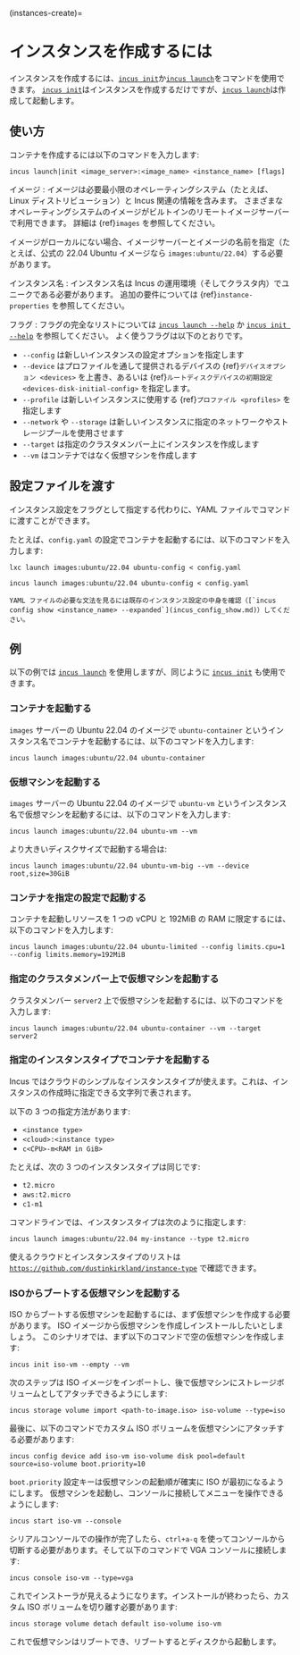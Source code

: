 (instances-create)=
# インスタンスを作成するには

インスタンスを作成するには、[`incus init`](incus_create.md)か[`incus launch`](incus_launch.md)をコマンドを使用できます。
[`incus init`](incus_create.md)はインスタンスを作成するだけですが、[`incus launch`](incus_launch.md)は作成して起動します。

## 使い方

コンテナを作成するには以下のコマンドを入力します:

    incus launch|init <image_server>:<image_name> <instance_name> [flags]

イメージ
: イメージは必要最小限のオペレーティングシステム（たとえば、Linux ディストリビューション）と Incus 関連の情報を含みます。
  さまざまなオペレーティングシステムのイメージがビルトインのリモートイメージサーバーで利用できます。
  詳細は {ref}`images` を参照してください。

  イメージがローカルにない場合、イメージサーバーとイメージの名前を指定（たとえば、公式の 22.04 Ubuntu イメージなら `images:ubuntu/22.04`）する必要があります。

インスタンス名
: インスタンス名は Incus の運用環境（そしてクラスタ内）でユニークである必要があります。
  追加の要件については {ref}`instance-properties` を参照してください。

フラグ
: フラグの完全なリストについては [`incus launch --help`](incus_launch.md) か [`incus init --help`](incus_create.md) を参照してください。
  よく使うフラグは以下のとおりです。

  - `--config` は新しいインスタンスの設定オプションを指定します
  - `--device` はプロファイルを通して提供されるデバイスの {ref}`デバイスオプション <devices>` を上書き、あるいは {ref}`ルートディスクデバイスの初期設定 <devices-disk-initial-config>` を指定します。
  - `--profile` は新しいインスタンスに使用する {ref}`プロファイル <profiles>` を指定します
  - `--network` や `--storage` は新しいインスタンスに指定のネットワークやストレージプールを使用させます
  - `--target` は指定のクラスタメンバー上にインスタンスを作成します
  - `--vm` はコンテナではなく仮想マシンを作成します

## 設定ファイルを渡す

インスタンス設定をフラグとして指定する代わりに、YAML ファイルでコマンドに渡すことができます。

たとえば、`config.yaml` の設定でコンテナを起動するには、以下のコマンドを入力します:

    lxc launch images:ubuntu/22.04 ubuntu-config < config.yaml

    incus launch images:ubuntu/22.04 ubuntu-config < config.yaml

```{tip}
YAML ファイルの必要な文法を見るには既存のインスタンス設定の中身を確認（[`incus config show <instance_name> --expanded`](incus_config_show.md)）してください。
```

##  例

以下の例では [`incus launch`](incus_launch.md) を使用しますが、同じように [`incus init`](incus_create.md) も使用できます。

### コンテナを起動する

`images` サーバーの Ubuntu 22.04 のイメージで `ubuntu-container` というインスタンス名でコンテナを起動するには、以下のコマンドを入力します:

    incus launch images:ubuntu/22.04 ubuntu-container

### 仮想マシンを起動する

`images` サーバーの Ubuntu 22.04 のイメージで `ubuntu-vm` というインスタンス名で仮想マシンを起動するには、以下のコマンドを入力します:

    incus launch images:ubuntu/22.04 ubuntu-vm --vm

より大きいディスクサイズで起動する場合は:

    incus launch images:ubuntu/22.04 ubuntu-vm-big --vm --device root,size=30GiB

### コンテナを指定の設定で起動する

コンテナを起動しリソースを 1 つの vCPU と 192MiB の RAM に限定するには、以下のコマンドを入力します:

    incus launch images:ubuntu/22.04 ubuntu-limited --config limits.cpu=1 --config limits.memory=192MiB

### 指定のクラスタメンバー上で仮想マシンを起動する

クラスタメンバー `server2` 上で仮想マシンを起動するには、以下のコマンドを入力します:

    incus launch images:ubuntu/22.04 ubuntu-container --vm --target server2

### 指定のインスタンスタイプでコンテナを起動する

Incus ではクラウドのシンプルなインスタンスタイプが使えます。これは、インスタンスの作成時に指定できる文字列で表されます。

以下の 3 つの指定方法があります:

- `<instance type>`
- `<cloud>:<instance type>`
- `c<CPU>-m<RAM in GiB>`

たとえば、次の 3 つのインスタンスタイプは同じです:

- `t2.micro`
- `aws:t2.micro`
- `c1-m1`

コマンドラインでは、インスタンスタイプは次のように指定します:

    incus launch images:ubuntu/22.04 my-instance --type t2.micro

使えるクラウドとインスタンスタイプのリストは [`https://github.com/dustinkirkland/instance-type`](https://github.com/dustinkirkland/instance-type) で確認できます。

### ISOからブートする仮想マシンを起動する

ISO からブートする仮想マシンを起動するには、まず仮想マシンを作成する必要があります。
ISO イメージから仮想マシンを作成しインストールしたいとしましょう。
このシナリオでは、まず以下のコマンドで空の仮想マシンを作成します:

    incus init iso-vm --empty --vm

次のステップは ISO イメージをインポートし、後で仮想マシンにストレージボリュームとしてアタッチできるようにします:

    incus storage volume import <path-to-image.iso> iso-volume --type=iso

最後に、以下のコマンドでカスタム ISO ボリュームを仮想マシンにアタッチする必要があります:

    incus config device add iso-vm iso-volume disk pool=default source=iso-volume boot.priority=10

`boot.priority` 設定キーは仮想マシンの起動順が確実に ISO が最初になるようにします。
仮想マシンを起動し、コンソールに接続してメニューを操作できるようにします:

    incus start iso-vm --console

シリアルコンソールでの操作が完了したら、`ctrl+a-q` を使ってコンソールから切断する必要があります。そして以下のコマンドで VGA コンソールに接続します:

    incus console iso-vm --type=vga

これでインストーラが見えるようになります。インストールが終わったら、カスタム ISO ボリュームを切り離す必要があります:

    incus storage volume detach default iso-volume iso-vm

これで仮想マシンはリブートでき、リブートするとディスクから起動します。
